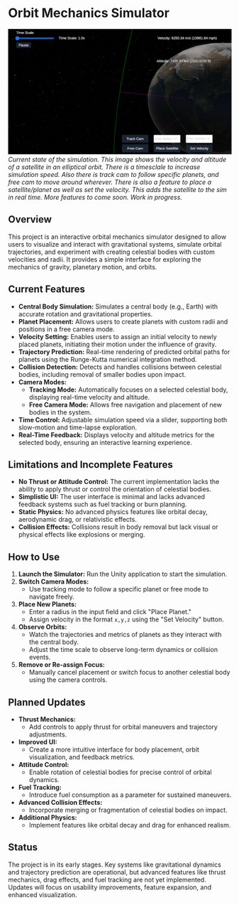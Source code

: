 # Orbit Mechanics Simulator

![Orbit Mechanics Simulator](./Assets/Images/updatedScreenshot12-29.png)
*Current state of the simulation. This image shows the velocity and altitude of a satellite in an elliptical orbit. There is a timesclale to increase simulation speed. Also there is track cam to follow specific planets, and free cam to move around wherever. There is also a feature to place a satellite/planet as well as set the velocity. This adds the satellite to the sim in real time. More features to come soon. Work in progress.*

## Overview
This project is an interactive orbital mechanics simulator designed to allow users to visualize and interact with gravitational systems, simulate orbital trajectories, and experiment with creating celestial bodies with custom velocities and radii. It provides a simple interface for exploring the mechanics of gravity, planetary motion, and orbits.

## Current Features
- **Central Body Simulation:** Simulates a central body (e.g., Earth) with accurate rotation and gravitational properties.
- **Planet Placement:** Allows users to create planets with custom radii and positions in a free camera mode.
- **Velocity Setting:** Enables users to assign an initial velocity to newly placed planets, initiating their motion under the influence of gravity.
- **Trajectory Prediction:** Real-time rendering of predicted orbital paths for planets using the Runge-Kutta numerical integration method.
- **Collision Detection:** Detects and handles collisions between celestial bodies, including removal of smaller bodies upon impact.
- **Camera Modes:**
  - **Tracking Mode:** Automatically focuses on a selected celestial body, displaying real-time velocity and altitude.
  - **Free Camera Mode:** Allows free navigation and placement of new bodies in the system.
- **Time Control:** Adjustable simulation speed via a slider, supporting both slow-motion and time-lapse exploration.
- **Real-Time Feedback:** Displays velocity and altitude metrics for the selected body, ensuring an interactive learning experience.

## Limitations and Incomplete Features
- **No Thrust or Attitude Control:** The current implementation lacks the ability to apply thrust or control the orientation of celestial bodies.
- **Simplistic UI:** The user interface is minimal and lacks advanced feedback systems such as fuel tracking or burn planning.
- **Static Physics:** No advanced physics features like orbital decay, aerodynamic drag, or relativistic effects.
- **Collision Effects:** Collisions result in body removal but lack visual or physical effects like explosions or merging.

## How to Use
1. **Launch the Simulator:** Run the Unity application to start the simulation.
2. **Switch Camera Modes:**
   - Use tracking mode to follow a specific planet or free mode to navigate freely.
3. **Place New Planets:**
   - Enter a radius in the input field and click "Place Planet."
   - Assign velocity in the format `x,y,z` using the "Set Velocity" button.
4. **Observe Orbits:**
   - Watch the trajectories and metrics of planets as they interact with the central body.
   - Adjust the time scale to observe long-term dynamics or collision events.
5. **Remove or Re-assign Focus:**
   - Manually cancel placement or switch focus to another celestial body using the camera controls.

## Planned Updates
- **Thrust Mechanics:**
  - Add controls to apply thrust for orbital maneuvers and trajectory adjustments.
- **Improved UI:**
  - Create a more intuitive interface for body placement, orbit visualization, and feedback metrics.
- **Attitude Control:**
  - Enable rotation of celestial bodies for precise control of orbital dynamics.
- **Fuel Tracking:**
  - Introduce fuel consumption as a parameter for sustained maneuvers.
- **Advanced Collision Effects:**
  - Incorporate merging or fragmentation of celestial bodies on impact.
- **Additional Physics:**
  - Implement features like orbital decay and drag for enhanced realism.

## Status
The project is in its early stages. Key systems like gravitational dynamics and trajectory prediction are operational, but advanced features like thrust mechanics, drag effects, and fuel tracking are not yet implemented. Updates will focus on usability improvements, feature expansion, and enhanced visualization.

